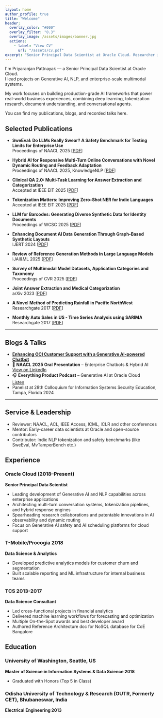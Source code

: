 ```yaml
---
layout: home
author_profile: true
title: "Welcome"
header:
  overlay_color: "#000"
  overlay_filter: "0.3"
  overlay_image: /assets/images/banner.jpg
  actions:
    - label: "View CV"
      url: "/assets/cv.pdf"
excerpt: "Senior Principal Data Scientist at Oracle Cloud. Researcher in NLP, Generative AI, and large-scale AI systems."
---
```


I'm Priyaranjan Pattnayak — a Senior Principal Data Scientist at Oracle Cloud.  
I lead projects on Generative AI, NLP, and enterprise-scale multimodal systems.

My work focuses on building production-grade AI frameworks that power real-world business experiences, combining deep learning, tokenization research, document understanding, and conversational agents.

You can find my publications, blogs, and recorded talks here.

## Selected Publications

- **SweEval: Do LLMs Really Swear? A Safety Benchmark for Testing Limits for Enterprise Use**  
  Proceedings of NAACL 2025 [[PDF](https://aclanthology.org/2025.naacl-industry.46.pdf)]

- **Hybrid AI for Responsive Multi-Turn Online Conversations with Novel Dynamic Routing and Feedback Adaptation**  
  Proceedings of NAACL 2025, KnowledgeNLP [[PDF](https://aclanthology.org/2025.knowledgenlp-1.20.pdf)]

- **Clinical QA 2.0: Multi-Task Learning for Answer Extraction and Categorization**  
  Accepted at IEEE EIT 2025 [[PDF](https://arxiv.org/abs/2502.13108)]

- **Tokenization Matters: Improving Zero-Shot NER for Indic Languages**  
  Accepted at IEEE EIT 2025 [[PDF](https://arxiv.org/abs/2504.16977)]

- **LLM for Barcodes: Generating Diverse Synthetic Data for Identity Documents**  
  Proceedings of WCSC 2025 [[PDF](https://arxiv.org/abs/2411.14962)]

- **Enhancing Document AI Data Generation Through Graph-Based Synthetic Layouts**  
  IJERT 2024 [[PDF](https://arxiv.org/abs/2412.03590)]

- **Review of Reference Generation Methods in Large Language Models**  
  IJAI&ML 2025 [[PDF](https://iaeme.com/Home/article_id/IJAIML_04_01_003)]

- **Survey of Multimodal Model Datasets, Application Categories and Taxonomy**  
  Proceedings of CVR 2025 [[PDF](https://arxiv.org/abs/2412.17759)]

- **Joint Answer Extraction and Medical Categorization**  
  arXiv 2023 [[PDF](https://arxiv.org/abs/2502.13108)]

- **A Novel Method of Predicting Rainfall in Pacific NorthWest**  
  Researchgate 2017 [[PDF](https://www.researchgate.net/profile/Priyaranjan-Pattnayak/publication/388855961_Predicting_Rainfall_at_Seattle_Tacoma_Airport_-Logistic_Regression_Logistic_Regression_to_predict_rain_probability_in_SEATAC_International_Airport_Pre-requisites_What_is_Logistic_Regression/links/67aa5c314c479b26c9dc777a/Predicting-Rainfall-at-Seattle-Tacoma-Airport-Logistic-Regression-Logistic-Regression-to-predict-rain-probability-in-SEATAC-International-Airport-Pre-requisites-What-is-Logistic-Regression.pdf)]

- **Monthly Auto Sales in US - Time Series Analysis using SARIMA**  
  Researchgate 2017 [[PDF](https://doi.org/10.13140/RG.2.2.29877.59360)]

---
## Blogs & Talks
- **[Enhancing OCI Customer Support with a Generative AI-powered Chatbot](https://blogs.oracle.com/ai-and-datascience/post/enhancing-oci-customer-support-with-genai-chatbot)**
- 🎤 **NAACL 2025 Oral Presentation** – Enterprise Chatbots & Hybrid AI  
  [View on LinkedIn](https://www.linkedin.com/posts/priyaranjanpattnayak_naacl2025-oracleai-nlp-activity-7324552928407511040-L23N)
- 🎧 **Everything Product Podcast** – Generative AI at Oracle Cloud  
  [Listen](https://www.linkedin.com/posts/priyaranjanpattnayak_artificialintelligence-cloudtechnology-activity-7304902159265865728-r_kj)
- Panelist at 28th Colloquium for Information Systems Security Education, Tampa, Florida 2024

---

## Service & Leadership

- Reviewer: NAACL, ACL, IEEE Access, ICML, ICLR and other conferences  
- Mentor: Early-career data scientists at Oracle and open-source contributors  
- Contributor: Indic NLP tokenization and safety benchmarks (like SweEval, MvTamperBench etc.)


## Experience

### Oracle Cloud (2018–Present)  
**Senior Principal Data Scientist**  
- Leading development of Generative AI and NLP capabilities across enterprise applications  
- Architecting multi-turn conversation systems, tokenization pipelines, and hybrid response engines  
- Spearheading research collaborations and patentable innovations in AI observability and dynamic routing
- Focus on Generative AI safety and AI scheduling platforms for cloud support


### T-Mobile/Procogia 2018
**Data Science & Analytics**  
- Developed predictive analytics models for customer churn and segmentation  
- Built scalable reporting and ML infrastructure for internal business teams

### TCS 2013-2017
**Data Science Consultant**  
- Led cross-functional projects in financial analytics  
- Delivered machine learning workflows for forecasting and optimization
- Multiple On-the-Spot awards and best developer award
- Authored Reference Architecture doc for NoSQL database for CoE Bangalore

## Education

### University of Washington, Seattle, US  
**Master of Science in Information Systems & Data Science 2018**  
- Graduated with Honors (Top 5 in Class)

### Odisha University of Technology & Research (OUTR, Formerly CET), Bhubaneswar, India
**Electrical Engineering 2013**  


